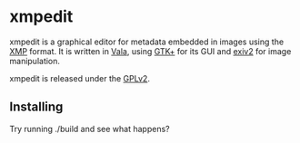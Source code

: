 xmpedit
=======

xmpedit is a graphical editor for metadata embedded in images using the 
[XMP](http://www.adobe.com/devnet/xmp.html) format. It is written in 
[Vala](http://live.gnome.org/Vala), using [GTK+](http://www.gtk.org/) for its 
GUI and [exiv2](http://www.exiv2.org/) for image manipulation.

xmpedit is released under the [GPLv2](http://www.gnu.org/licenses/gpl-2.0.html).


Installing
----------

Try running ./build and see what happens?
